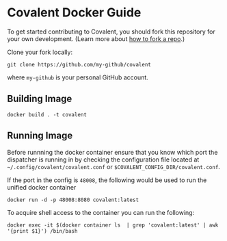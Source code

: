 # Covalent Docker Guide

To get started contributing to Covalent, you should fork this repository for your own development. (Learn more about [how to fork a repo](https://docs.github.com/en/get-started/quickstart/fork-a-repo).)

Clone your fork locally:

```shell
git clone https://github.com/my-github/covalent
```

where `my-github` is your personal GitHub account.

## Building Image

```shell
docker build . -t covalent
```

## Running Image

Before runnning the docker container ensure that you know which port the dispatcher is running in by checking the configuration file located at `~/.config/covalent/covalent.conf` or `$COVALENT_CONFIG_DIR/covalent.conf`.

If the port in the config is `48008`, the following would be used to run the unified docker container

```shell
docker run -d -p 48008:8080 covalent:latest
```

To acquire shell access to the container you can run the following:

```shell
docker exec -it $(docker container ls  | grep 'covalent:latest' | awk '{print $1}') /bin/bash
```